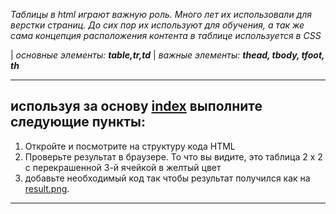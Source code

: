 *Таблицы в html играют важную роль. Много лет их использовали для верстки страниц. До сих пор их используют для обучения, а так же сама концепция расположения контента в таблице используется в CSS*

| *основные элементы: **table,tr,td***
| *важные элементы: **thead, tbody, tfoot, th***

---
## используя за основу [index](./index.html) выполните следующие пункты:
1. Откройте и посмотрите на структуру кода HTML
2. Проверьте результат в браузере. То что вы видите, это таблица 2 х 2 с перекрашенной 3-й ячейкой в желтый цвет
3. добавьте необходимый код так чтобы результат получился как на [result.png](./result.png). 

   
---
